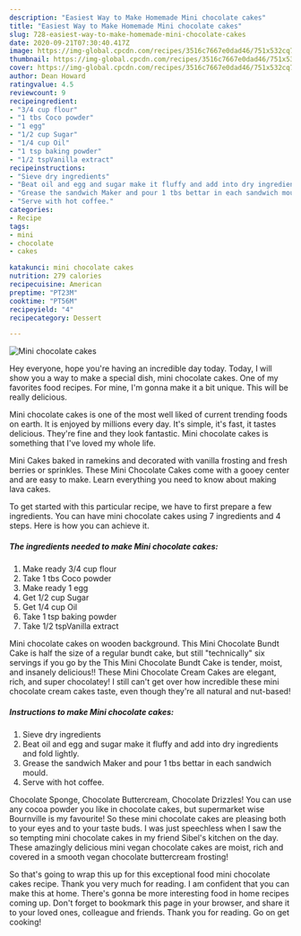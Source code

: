 ```yaml
---
description: "Easiest Way to Make Homemade Mini chocolate cakes"
title: "Easiest Way to Make Homemade Mini chocolate cakes"
slug: 728-easiest-way-to-make-homemade-mini-chocolate-cakes
date: 2020-09-21T07:30:40.417Z
image: https://img-global.cpcdn.com/recipes/3516c7667e0dad46/751x532cq70/mini-chocolate-cakes-recipe-main-photo.jpg
thumbnail: https://img-global.cpcdn.com/recipes/3516c7667e0dad46/751x532cq70/mini-chocolate-cakes-recipe-main-photo.jpg
cover: https://img-global.cpcdn.com/recipes/3516c7667e0dad46/751x532cq70/mini-chocolate-cakes-recipe-main-photo.jpg
author: Dean Howard
ratingvalue: 4.5
reviewcount: 9
recipeingredient:
- "3/4 cup flour"
- "1 tbs Coco powder"
- "1 egg"
- "1/2 cup Sugar"
- "1/4 cup Oil"
- "1 tsp baking powder"
- "1/2 tspVanilla extract"
recipeinstructions:
- "Sieve dry ingredients"
- "Beat oil and egg and sugar make it fluffy and add into dry ingredients and fold lightly."
- "Grease the sandwich Maker and pour 1 tbs bettar in each sandwich mould."
- "Serve with hot coffee."
categories:
- Recipe
tags:
- mini
- chocolate
- cakes

katakunci: mini chocolate cakes 
nutrition: 279 calories
recipecuisine: American
preptime: "PT23M"
cooktime: "PT56M"
recipeyield: "4"
recipecategory: Dessert

---
```



![Mini chocolate cakes](https://img-global.cpcdn.com/recipes/3516c7667e0dad46/751x532cq70/mini-chocolate-cakes-recipe-main-photo.jpg)

Hey everyone, hope you're having an incredible day today. Today, I will show you a way to make a special dish, mini chocolate cakes. One of my favorites food recipes. For mine, I'm gonna make it a bit unique. This will be really delicious.

Mini chocolate cakes is one of the most well liked of current trending foods on earth. It is enjoyed by millions every day. It's simple, it's fast, it tastes delicious. They're fine and they look fantastic. Mini chocolate cakes is something that I've loved my whole life.

Mini Cakes baked in ramekins and decorated with vanilla frosting and fresh berries or sprinkles. These Mini Chocolate Cakes come with a gooey center and are easy to make. Learn everything you need to know about making lava cakes.


To get started with this particular recipe, we have to first prepare a few ingredients. You can have mini chocolate cakes using 7 ingredients and 4 steps. Here is how you can achieve it.

<!--inarticleads1-->

##### The ingredients needed to make Mini chocolate cakes:

1. Make ready 3/4 cup flour
1. Take 1 tbs Coco powder
1. Make ready 1 egg
1. Get 1/2 cup Sugar
1. Get 1/4 cup Oil
1. Take 1 tsp baking powder
1. Take 1/2 tspVanilla extract


Mini chocolate cakes on wooden background. This Mini Chocolate Bundt Cake is half the size of a regular bundt cake, but still &#34;technically&#34; six servings if you go by the This Mini Chocolate Bundt Cake is tender, moist, and insanely delicious!! These Mini Chocolate Cream Cakes are elegant, rich, and super chocolatey! I still can&#39;t get over how incredible these mini chocolate cream cakes taste, even though they&#39;re all natural and nut-based! 

<!--inarticleads2-->

##### Instructions to make Mini chocolate cakes:

1. Sieve dry ingredients
1. Beat oil and egg and sugar make it fluffy and add into dry ingredients and fold lightly.
1. Grease the sandwich Maker and pour 1 tbs bettar in each sandwich mould.
1. Serve with hot coffee.


Chocolate Sponge, Chocolate Buttercream, Chocolate Drizzles! You can use any cocoa powder you like in chocolate cakes, but supermarket wise Bournville is my favourite! So these mini chocolate cakes are pleasing both to your eyes and to your taste buds. I was just speechless when I saw the so tempting mini chocolate cakes in my friend Sibel&#39;s kitchen on the day. These amazingly delicious mini vegan chocolate cakes are moist, rich and covered in a smooth vegan chocolate buttercream frosting! 

So that's going to wrap this up for this exceptional food mini chocolate cakes recipe. Thank you very much for reading. I am confident that you can make this at home. There's gonna be more interesting food in home recipes coming up. Don't forget to bookmark this page in your browser, and share it to your loved ones, colleague and friends. Thank you for reading. Go on get cooking!

